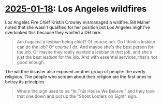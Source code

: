 # [2025-01-18](https://s3.amazonaws.com/writecomments.com/transcripts/aca7772586b06d9ac9886b0843aa2d9b.csv): Los Angeles wildfires

Los Angeles Fire Chief Kristin Crowley mismanaged a wildfire. Bill Maher noted that she wasn't qualified for her position but Los Angeles might've overlooked this because they wanted a DEI hire.

> Am I against a lesbian being chief? Of course not. Do I think a lesbian can do the job? Of course I do. And maybe she's the best person for the job. Or maybe they really wanted a lesbian in that job, and she's just the best *lesbian* for the job. And with essential services, that's not good enough.

The wildfire disaster also exposed another group of people: the overly religious. The people who scream about their religion are the first ones to betray its principles.

> Where the sign used to be "In This House We Believe," and they took that one down and put up the "Shoot Looters on Sight" sign.

